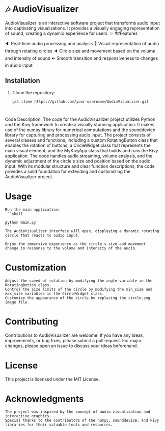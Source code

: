 # :notes: AudioVisualizer

AudioVisualizer is an interactive software project that transforms audio input into captivating visualizations. It provides a visually engaging representation of sound, creating a dynamic experience for users. :sparkles:
##Features

:sound: Real-time audio processing and analysis
:art: Visual representation of audio through rotating circles
:speaker: Circle size and movement based on the volume and intensity of sound
:fast_forward: Smooth transition and responsiveness to changes in audio input
## Installation

1. Clone the repository:

   ```shell
   git clone https://github.com/your-username/AudioVisualizer.git



Code Description:
The code for the AudioVisualizer project utilizes Python and the Kivy framework to create a visually stunning application. It makes use of the numpy library for numerical computations and the sounddevice library for capturing and processing audio input. The project consists of several classes and functions, including a custom RotatingButton class that enables the rotation of buttons, a CircleWidget class that represents the main visual element, and the MyKivyApp class that builds and runs the Kivy application. The code handles audio streaming, volume analysis, and the dynamic adjustment of the circle's size and position based on the audio input. With its modular structure and clear function descriptions, the code provides a solid foundation for extending and customizing the AudioVisualizer project.


# Usage

    Run the main application:
    ```shell

    python main.py
    ```
    The AudioVisualizer interface will open, displaying a dynamic rotating circle that reacts to audio input.

    Enjoy the immersive experience as the circle's size and movement change in response to the volume and intensity of the audio.

# Customization

    Adjust the speed of rotation by modifying the angle variable in the RotatingButton class.
    Control the size limits of the circle by modifying the min_size and max_size variables in the CircleWidget class.
    Customize the appearance of the circle by replacing the circle.png image file.

# Contributing

Contributions to AudioVisualizer are welcome! If you have any ideas, improvements, or bug fixes, please submit a pull request. For major changes, please open an issue to discuss your ideas beforehand.
# License

This project is licensed under the MIT License.
# Acknowledgments

    The project was inspired by the concept of audio visualization and interactive graphics.
    Special thanks to the contributors of the numpy, sounddevice, and kivy libraries for their valuable tools and resources.
